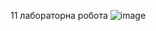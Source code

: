 11 лабораторна робота
![image](https://github.com/DimaLink423/laba11/assets/148385178/2ba5ecf5-b8a7-4415-8b75-4d80efc76fd0)
